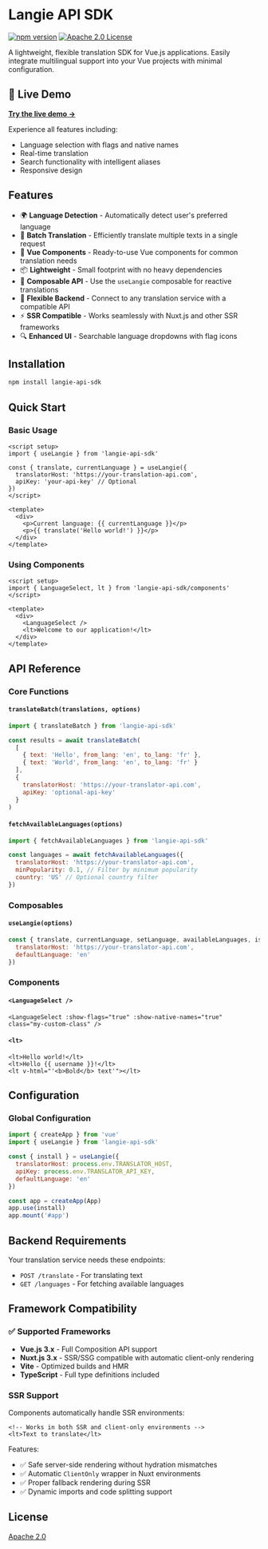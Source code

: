 # Langie API SDK

[![npm version](https://img.shields.io/npm/v/langie-api-sdk.svg?style=flat)](https://www.npmjs.com/package/langie-api-sdk)
[![Apache 2.0 License](https://img.shields.io/badge/license-Apache%202.0-blue.svg)](LICENSE)

A lightweight, flexible translation SDK for Vue.js applications. Easily integrate multilingual support into your Vue projects with minimal configuration.

## 🚀 Live Demo

**[Try the live demo →](https://langie-demo.netlify.app/)**

Experience all features including:

- Language selection with flags and native names
- Real-time translation
- Search functionality with intelligent aliases
- Responsive design

## Features

- 🌍 **Language Detection** - Automatically detect user's preferred language
- 🔄 **Batch Translation** - Efficiently translate multiple texts in a single request
- 🧩 **Vue Components** - Ready-to-use Vue components for common translation needs
- 📦 **Lightweight** - Small footprint with no heavy dependencies
- 🔌 **Composable API** - Use the `useLangie` composable for reactive translations
- 🚀 **Flexible Backend** - Connect to any translation service with a compatible API
- ⚡ **SSR Compatible** - Works seamlessly with Nuxt.js and other SSR frameworks
- 🔍 **Enhanced UI** - Searchable language dropdowns with flag icons

## Installation

```bash
npm install langie-api-sdk
```

## Quick Start

### Basic Usage

```vue
<script setup>
import { useLangie } from 'langie-api-sdk'

const { translate, currentLanguage } = useLangie({
  translatorHost: 'https://your-translation-api.com',
  apiKey: 'your-api-key' // Optional
})
</script>

<template>
  <div>
    <p>Current language: {{ currentLanguage }}</p>
    <p>{{ translate('Hello world!') }}</p>
  </div>
</template>
```

### Using Components

```vue
<script setup>
import { LanguageSelect, lt } from 'langie-api-sdk/components'
</script>

<template>
  <div>
    <LanguageSelect />
    <lt>Welcome to our application!</lt>
  </div>
</template>
```

## API Reference

### Core Functions

#### `translateBatch(translations, options)`

```js
import { translateBatch } from 'langie-api-sdk'

const results = await translateBatch(
  [
    { text: 'Hello', from_lang: 'en', to_lang: 'fr' },
    { text: 'World', from_lang: 'en', to_lang: 'fr' }
  ],
  {
    translatorHost: 'https://your-translator-api.com',
    apiKey: 'optional-api-key'
  }
)
```

#### `fetchAvailableLanguages(options)`

```js
import { fetchAvailableLanguages } from 'langie-api-sdk'

const languages = await fetchAvailableLanguages({
  translatorHost: 'https://your-translator-api.com',
  minPopularity: 0.1, // Filter by minimum popularity
  country: 'US' // Optional country filter
})
```

### Composables

#### `useLangie(options)`

```js
const { translate, currentLanguage, setLanguage, availableLanguages, isLoading } = useLangie({
  translatorHost: 'https://your-translator-api.com',
  defaultLanguage: 'en'
})
```

### Components

#### `<LanguageSelect />`

```vue
<LanguageSelect :show-flags="true" :show-native-names="true" class="my-custom-class" />
```

#### `<lt>`

```vue
<lt>Hello world!</lt>
<lt>Hello {{ username }}!</lt>
<lt v-html="'<b>Bold</b> text'"></lt>
```

## Configuration

### Global Configuration

```js
import { createApp } from 'vue'
import { useLangie } from 'langie-api-sdk'

const { install } = useLangie({
  translatorHost: process.env.TRANSLATOR_HOST,
  apiKey: process.env.TRANSLATOR_API_KEY,
  defaultLanguage: 'en'
})

const app = createApp(App)
app.use(install)
app.mount('#app')
```

## Backend Requirements

Your translation service needs these endpoints:

- `POST /translate` - For translating text
- `GET /languages` - For fetching available languages

## Framework Compatibility

### ✅ Supported Frameworks

- **Vue.js 3.x** - Full Composition API support
- **Nuxt.js 3.x** - SSR/SSG compatible with automatic client-only rendering
- **Vite** - Optimized builds and HMR
- **TypeScript** - Full type definitions included

### SSR Support

Components automatically handle SSR environments:

```vue
<!-- Works in both SSR and client-only environments -->
<lt>Text to translate</lt>
```

Features:

- ✅ Safe server-side rendering without hydration mismatches
- ✅ Automatic `ClientOnly` wrapper in Nuxt environments
- ✅ Proper fallback rendering during SSR
- ✅ Dynamic imports and code splitting support

## License

[Apache 2.0](LICENSE)
